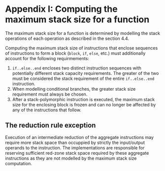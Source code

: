 # Appendix I: Computing the maximum stack size for a function

The maximum stack size for a function is determined by modelling the stack operations of each
operation as described in the section 4.4.

Computing the maximum stack size of instructions that enclose sequences of instructions to form a
block (`block`, `if`, `else`, etc.) must additionally account for the following requirmements:

1. `if..else..end` encloses two distinct instruction sequences with potentially different stack
   capacity requirements. The greater of the two must be considered the stack requirement of the
   entire `if..else..end` instruction.
2. When modelling conditional branches, the greater stack size requirement must always be chosen.
3. After a stack-polymorphic instruction is executed, the maximum stack size for the enclosing
   block is frozen and can no longer be affected by any of the instructions that follow.

## The reduction rule exception

Execution of an intermediate reduction of the aggregate instructions may require more stack space
than occuppied by strictly the input/output operands to the instruction. The implementations are
responsible for reserving sufficient red-zone stack space required by these aggregate instructions
as they are not modelled by the maximum stack size computation.
